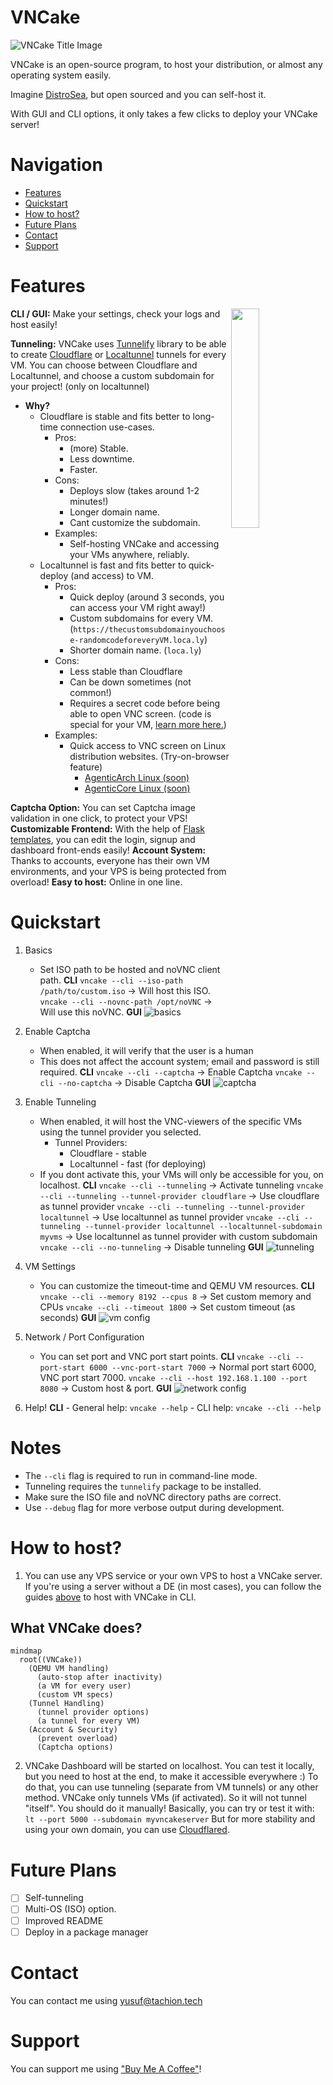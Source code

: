 # VNCake

![VNCake Title Image](https://raw.githubusercontent.com/MYusufY/VNCake/images/title.png)

VNCake is an open-source program, to host your distribution, or almost any operating system easily.

Imagine  [DistroSea](https://distrosea.com/), but open sourced and you can self-host it.

With GUI and CLI options, it only takes a few clicks to deploy your VNCake server! 

# Navigation

- [Features](#features)
- [Quickstart](#quickstart)
- [How to host?](#how-to-host)
- [Future Plans](#future-plans)
- [Contact](#contact)
- [Support](#support)

# Features

<img src="https://raw.githubusercontent.com/MYusufY/VNCake/images/phone.png" align="right" width="30%" />

**CLI / GUI:** Make your settings, check your logs and host easily!

**Tunneling:** VNCake uses [Tunnelify](https://github.com/MYusufY/tunnelify) library to be able to create [Cloudflare](https://github.com/cloudflare/cloudflared) or [Localtunnel](https://github.com/localtunnel/localtunnel) tunnels for every VM. You can choose between Cloudflare and Localtunnel, and choose a custom subdomain for your project! (only on localtunnel)
 - **Why?**
	 - Cloudflare is stable and fits better to long-time connection use-cases.
		 - Pros:
			 - (more) Stable.
			 - Less downtime.
			 - Faster.
		 - Cons:
			 - Deploys slow (takes around 1-2 minutes!)
			 - Longer domain name.
			 - Cant customize the subdomain.
		 - Examples:
			 - Self-hosting VNCake and accessing your VMs anywhere, reliably.
	 - Localtunnel is fast and fits better to quick-deploy (and access) to VM.
		 - Pros:
			 - Quick deploy (around 3 seconds, you can access your VM right away!)
			 - Custom subdomains for every VM. (`https://thecustomsubdomainyouchoose-randomcodeforeveryVM.loca.ly`)
			 - Shorter domain name. (`loca.ly`)
		 - Cons:
			 - Less stable than Cloudflare
			 - Can be down sometimes (not common!)
			 - Requires a secret code before being able to open VNC screen. (code is special for your VM, [learn more here.](https://github.com/localtunnel/localtunnel/issues/598))
		- Examples:
			- Quick access to VNC screen on Linux distribution websites. (Try-on-browser feature)
				- [AgenticArch Linux (soon)](https://agenticarch.tachion.tech/)
				- [AgenticCore Linux (soon)](https://agenticcore.tachion.tech/)

**Captcha Option:** You can set Captcha image validation in one click, to protect your VPS!
**Customizable Frontend:** With the help of [Flask templates](https://flask.palletsprojects.com/en/stable/tutorial/templates/), you can edit the login, signup and dashboard front-ends easily!
**Account System:** Thanks to accounts, everyone has their own VM environments, and your VPS is being protected from overload!
**Easy to host:** Online in one line.

# Quickstart
1. Basics
	- Set ISO path to be hosted and noVNC client path.
	**CLI**
	`vncake --cli --iso-path /path/to/custom.iso` -> Will host this ISO.
	`vncake --cli --novnc-path /opt/noVNC` -> Will use this noVNC.
	**GUI**
	![basics](https://raw.githubusercontent.com/MYusufY/VNCake/images/basics.png)
2. Enable Captcha
	- When enabled, it will verify that the user is a human
	- This does not affect the account system; email and password is still required.
	**CLI**
			`vncake --cli --captcha` -> Enable Captcha
			`vncake --cli --no-captcha` -> Disable Captcha
	**GUI**
	![captcha](https://raw.githubusercontent.com/MYusufY/VNCake/images/captcha.png)

3. Enable Tunneling
	- When enabled, it will host the VNC-viewers of the specific VMs using the tunnel provider you selected.
		- Tunnel Providers:
			- Cloudflare - stable
			- Localtunnel - fast (for deploying)
	- If you dont activate this, your VMs will only be accessible for you, on localhost.
	**CLI**
		`vncake --cli --tunneling` -> Activate tunneling
		`vncake --cli --tunneling --tunnel-provider cloudflare` -> Use cloudflare as tunnel provider
		`vncake --cli --tunneling --tunnel-provider localtunnel` -> Use localtunnel as tunnel provider
		`vncake --cli --tunneling --tunnel-provider localtunnel --localtunnel-subdomain myvms` -> Use localtunnel as tunnel provider with custom subdomain
		`vncake --cli --no-tunneling` -> Disable tunneling
	**GUI**
	![tunneling](https://raw.githubusercontent.com/MYusufY/VNCake/images/tunneling.png)
4. VM Settings
	- You can customize the timeout-time and QEMU VM resources.
	**CLI**
	`vncake --cli --memory 8192 --cpus 8` -> Set custom memory and CPUs
	`vncake --cli --timeout 1800` -> Set custom timeout (as seconds)
	**GUI**
	![vm config](https://raw.githubusercontent.com/MYusufY/VNCake/images/vm-config.png)
5. Network / Port Configuration
	- You can set port and VNC port start points.
	**CLI**
	`vncake --cli --port-start 6000 --vnc-port-start 7000` -> Normal port start 6000, VNC port start 7000.
	`vncake --cli --host 192.168.1.100 --port 8080` -> Custom host & port.
	**GUI**
	![network config](https://raw.githubusercontent.com/MYusufY/VNCake/images/network-config.png)
6. Help!
	**CLI**
		- General help:
			`vncake --help`
		- CLI help:
			`vncake --cli --help`

# Notes

-   The  `--cli`  flag is required to run in command-line mode.
-   Tunneling requires the  `tunnelify`  package to be installed.
-   Make sure the ISO file and noVNC directory paths are correct.    
-   Use  `--debug`  flag for more verbose output during development.

# How to host?
1. You can use any VPS service or your own VPS to host a VNCake server.
If you're using a server without a DE (in most cases), you can follow the guides [above](#quickstart) to host with VNCake in CLI.

## What VNCake does?
```mermaid
mindmap
  root((VNCake))
    (QEMU VM handling)
      (auto-stop after inactivity)
      (a VM for every user)
      (custom VM specs)
    (Tunnel Handling)
      (tunnel provider options)
      (a tunnel for every VM)
    (Account & Security)
      (prevent overload)
      (Captcha options)
```
2. VNCake Dashboard will be started on localhost. You can test it locally, but you need to host at the end, to make it accessible everywhere :) To do that, you can use tunneling (separate from VM tunnels) or any other method.
	VNCake only tunnels VMs (if activated). So it will not tunnel "itself". You should do it manually!
	Basically, you can try or test it with:
	`lt --port 5000 --subdomain myvncakeserver`
	But for more stability and using your own domain, you can use [Cloudflared](https://github.com/cloudflare/cloudflared).

# Future Plans

- [ ] Self-tunneling
- [ ] Multi-OS (ISO) option.
- [ ] Improved README
- [ ] Deploy in a package manager

# Contact

You can contact me using [yusuf@tachion.tech](mailto:yusuf@tachion.tech)

# Support

You can support me using ["Buy Me A Coffee"](https://buymeacoffee.com/myusuf)!
